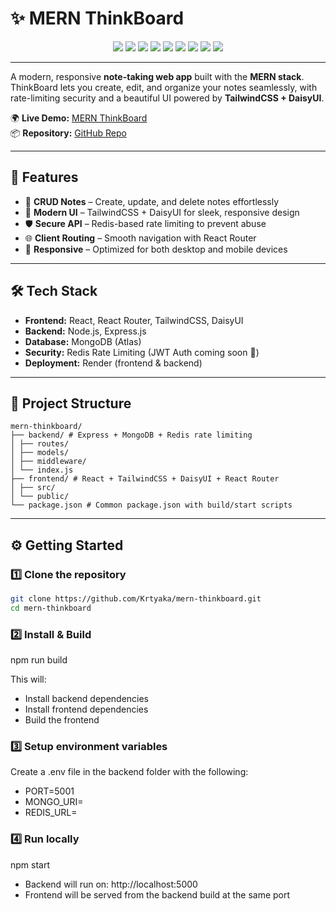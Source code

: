 # ✨ MERN ThinkBoard

<p align="center">
  <img src="https://img.shields.io/badge/Frontend-React-blue?logo=react&logoColor=white&style=for-the-badge" />
  <img src="https://img.shields.io/badge/Style-TailwindCSS-38B2AC?logo=tailwind-css&logoColor=white&style=for-the-badge" />
  <img src="https://img.shields.io/badge/UI-DaisyUI-5A0EF8?logo=tailwind-css&logoColor=white&style=for-the-badge" />
  <img src="https://img.shields.io/badge/Backend-Node.js-43853D?logo=node.js&logoColor=white&style=for-the-badge" />
  <img src="https://img.shields.io/badge/Framework-Express.js-000000?style=for-the-badge" />
  <img src="https://img.shields.io/badge/Database-MongoDB-47A248?logo=mongodb&logoColor=white&style=for-the-badge" />
  <img src="https://img.shields.io/badge/Cache-Redis-DC382D?logo=redis&logoColor=white&style=for-the-badge" />
  <img src="https://img.shields.io/badge/Deployed%20on-Render-46E3B7?logo=render&logoColor=white&style=for-the-badge" />
  <img src="https://img.shields.io/badge/License-MIT-yellow?style=for-the-badge" />
</p>

--- 

A modern, responsive **note-taking web app** built with the **MERN stack**.  
ThinkBoard lets you create, edit, and organize your notes seamlessly, with rate-limiting security and a beautiful UI powered by **TailwindCSS + DaisyUI**.

🌍 **Live Demo:** [MERN ThinkBoard](https://mern-thinkboard-4d5o.onrender.com)  
📦 **Repository:** [GitHub Repo](https://github.com/Krtyaka/mern-thinkboard)

---

## 🚀 Features

- 📝 **CRUD Notes** – Create, update, and delete notes effortlessly  
- 🎨 **Modern UI** – TailwindCSS + DaisyUI for sleek, responsive design  
- 🛡 **Secure API** – Redis-based rate limiting to prevent abuse  
- 🌐 **Client Routing** – Smooth navigation with React Router  
- 📱 **Responsive** – Optimized for both desktop and mobile devices  

---

## 🛠 Tech Stack

- **Frontend:** React, React Router, TailwindCSS, DaisyUI  
- **Backend:** Node.js, Express.js  
- **Database:** MongoDB (Atlas)  
- **Security:** Redis Rate Limiting (JWT Auth coming soon 🚧)  
- **Deployment:** Render (frontend & backend)  

---

## 📂 Project Structure

```
mern-thinkboard/
├── backend/ # Express + MongoDB + Redis rate limiting
│ ├── routes/
│ ├── models/
│ ├── middleware/
│ └── index.js
├── frontend/ # React + TailwindCSS + DaisyUI + React Router
│ ├── src/
│ └── public/
└── package.json # Common package.json with build/start scripts
```

---

## ⚙️ Getting Started

### 1️⃣ Clone the repository

```bash
git clone https://github.com/Krtyaka/mern-thinkboard.git
cd mern-thinkboard
```

### 2️⃣ Install & Build

npm run build

This will:
- Install backend dependencies
- Install frontend dependencies
- Build the frontend

### 3️⃣ Setup environment variables

Create a .env file in the backend folder with the following:
- PORT=5001
- MONGO_URI=<your-mongodb-connection-string>
- REDIS_URL=<your-redis-url>

### 4️⃣ Run locally

npm start

- Backend will run on: http://localhost:5000
- Frontend will be served from the backend build at the same port

